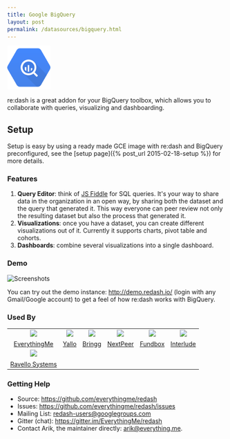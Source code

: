 ```yaml
---
title: Google BigQuery
layout: post
permalink: /datasources/bigquery.html
---
```


<img src="/static/img/bigquery-logo.png" width="100px"/>

re:dash is a great addon for your BigQuery toolbox, which allows you to collaborate with queries, visualizing and dashboarding.

## Setup

Setup is easy by using a ready made GCE image with re:dash and BigQuery preconfigured, see the [setup page]({% post_url 2015-02-18-setup %}) for more details.

### Features

1. **Query Editor**: think of [JS Fiddle](http://jsfiddle.net) for SQL queries. It's your way to share data in the organization in an open way, by sharing both the dataset and the query that generated it. This way everyone can peer review not only the resulting dataset but also the process that generated it.
2. **Visualizations**: once you have a dataset, you can create different visualizations out of it. Currently it supports charts, pivot table and cohorts.
3. **Dashboards**: combine several visualizations into a single dashboard.

### Demo

![Screenshots](https://raw.github.com/EverythingMe/redash/screenshots/screenshots.gif)

You can try out the demo instance: <a href="http://demo.redash.io" onclick="trackOutboundLink('http://demo.redash.io'); return false;">http://demo.redash.io/</a> (login with any Gmail/Google account) to get a feel of how re:dash works with BigQuery.

### Used By

<table class="production">
    <tr>
        <td align="center"><a href="http://everything.me"><img src="{{ site.baseurl }}/static/img/evme_logo.png" width="84"/></a></td>
        <td align="center"><a href="http://yallo.com"><img src="{{ site.baseurl }}/static/img/yallo_logo.png" width="84"/></a></td>
        <td align="center"><a href="http://bringg.com"><img src="{{ site.baseurl }}/static/img/bringg_logo.png" width="84"/></a></td>
        <td align="center"><a href="http://nextpeer.com"><img src="{{ site.baseurl }}/static/img/nextpeer_logo.png" width="84"/></a></td>
        <td align="center"><a href="http://fundbox.com"><img src="{{ site.baseurl }}/static/img/fundbox_logo.png" width="54"/></a></td>
        <td align="center"><a href="http://interlude.fm"><img src="{{ site.baseurl }}/static/img/interlude_logo.png" width="64"/></a></td>
    </tr>
    <tr>
        <td align="center"><a href="http://everything.me">EverythingMe</a></td>
        <td align="center"><a href="http://yallo.com">Yallo</a></td>
        <td align="center"><a href="http://bringg.com">Bringg</a></td>
        <td align="center"><a href="http://nextpeer.com">NextPeer</a></td>
        <td align="center"><a href="http://fundbox.com">Fundbox</a></td>
        <td align="center"><a href="http://interlude.fm">Interlude</a></td>
    </tr>
    <tr>
        <td align="center"><a href="http://www.ravellosystems.com/"><img src="{{ site.baseurl }}/static/img/ravello_logo2.jpg" width="74"/></a></td>
    </tr>
    <tr>
        <td align="center"><a href="http://www.ravellosystems.com/">Ravello Systems</a></td>
    </tr>
</table>

### Getting Help

* Source: https://github.com/everythingme/redash
* Issues: https://github.com/everythingme/redash/issues
* Mailing List: redash-users@googlegroups.com
* Gitter (chat): https://gitter.im/EverythingMe/redash
* Contact Arik, the maintainer directly: arik@everything.me.
